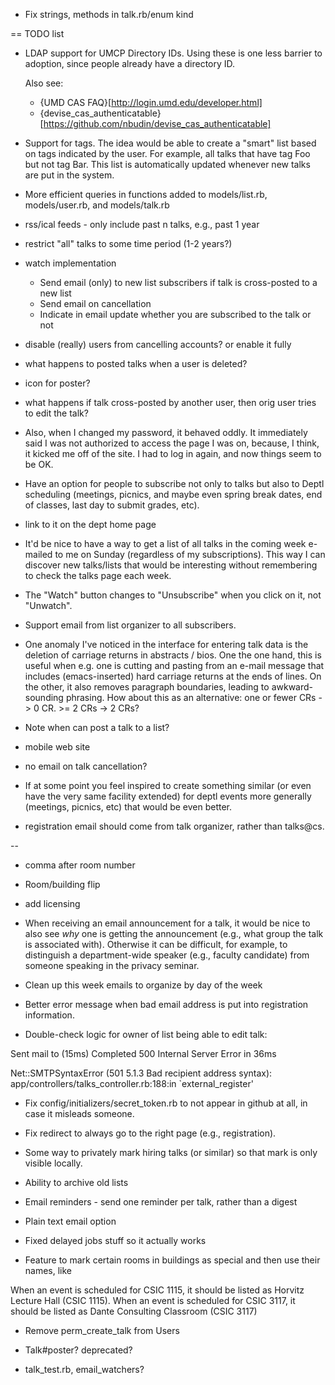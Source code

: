 * Fix strings, methods in talk.rb/enum kind

== TODO list

* LDAP support for UMCP Directory IDs.  Using these is one less
  barrier to adoption, since people already have a directory ID.

  Also see:

  * {UMD CAS FAQ}[http://login.umd.edu/developer.html]
  * {devise_cas_authenticatable}[https://github.com/nbudin/devise_cas_authenticatable]

* Support for tags.  The idea would be able to create a "smart" list
  based on tags indicated by the user.  For example, all talks that
  have tag Foo but not tag Bar.  This list is automatically updated
  whenever new talks are put in the system.

* More efficient queries in functions added to models/list.rb,
  models/user.rb, and models/talk.rb

* rss/ical feeds - only include past n talks, e.g., past 1 year

* restrict "all" talks to some time period (1-2 years?)

* watch implementation
  * Send email (only) to new list subscribers if talk is cross-posted to a new list
  * Send email on cancellation
  * Indicate in email update whether you are subscribed to the talk or not

* disable (really) users from cancelling accounts? or enable it fully

* what happens to posted talks when a user is deleted?

* icon for poster?

* what happens if talk cross-posted by another user, then orig user
  tries to edit the talk?

* Also, when I changed my password, it behaved oddly.  It immediately
  said I was not authorized to access the page I was on, because, I
  think, it kicked me off of the site.  I had to log in again, and now
  things seem to be OK.

* Have an option for people to subscribe not only to talks but also to
  Deptl scheduling (meetings, picnics, and maybe even spring break
  dates, end of classes, last day to submit grades, etc).

* link to it on the dept home page

* It'd be nice to have a way to get a list of all talks in the coming
  week e-mailed to me on Sunday (regardless of my subscriptions). This
  way I can discover new talks/lists that would be interesting without
  remembering to check the talks page each week.

* The "Watch" button changes to "Unsubscribe" when you click on it,
  not "Unwatch".

* Support email from list organizer to all subscribers.

* One anomaly I've noticed in the interface for entering talk data is
  the deletion of carriage returns in abstracts / bios.  One the one
  hand, this is useful when e.g. one is cutting and pasting from an
  e-mail message that includes (emacs-inserted) hard carriage returns
  at the ends of lines.  On the other, it also removes paragraph
  boundaries, leading to awkward-sounding phrasing.  How about this as
  an alternative: one or fewer CRs -> 0 CR.  >= 2 CRs -> 2 CRs?

* Note when can post a talk to a list?

* mobile web site

* no email on talk cancellation?

* If at some point you feel inspired to create something similar (or
  even have the very same facility extended) for deptl events more
  generally (meetings, picnics, etc) that would be even better.

* registration email should come from talk organizer, rather than talks@cs.

--

* comma after room number

* Room/building flip

* add licensing

* When receiving an email announcement for a talk, it would be nice to
  also see *why* one is getting the announcement (e.g., what group the
  talk is associated with). Otherwise it can be difficult, for
  example, to distinguish a department-wide speaker (e.g., faculty
  candidate) from someone speaking in the privacy seminar.

* Clean up this week emails to organize by day of the week

* Better error message when bad email address is put into registration information.

* Double-check logic for owner of list being able to edit talk:

Sent mail to  (15ms)
Completed 500 Internal Server Error in 36ms

Net::SMTPSyntaxError (501 5.1.3 Bad recipient address syntax):
  app/controllers/talks_controller.rb:188:in `external_register'

* Fix config/initializers/secret_token.rb to not appear in github at
  all, in case it misleads someone.

* Fix redirect to always go to the right page (e.g., registration).

* Some way to privately mark hiring talks (or similar) so that mark is
  only visible locally.

* Ability to archive old lists

* Email reminders - send one reminder per talk, rather than a digest

* Plain text email option

* Fixed delayed jobs stuff so it actually works

* Feature to mark certain rooms in buildings as special and then use
their names, like

 When an event is scheduled for CSIC 1115, it should be listed as Horvitz Lecture Hall (CSIC 1115).
 When an event is scheduled for CSIC 3117, it should be listed as Dante Consulting Classroom (CSIC 3117)

* Remove perm_create_talk from Users

* Talk#poster? deprecated?

* talk_test.rb, email_watchers?